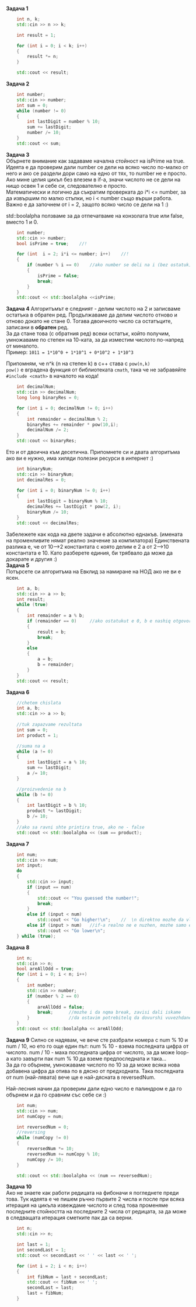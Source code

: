 **Задача 1**  
```cpp
	int n, k;
	std::cin >> n >> k;

	int result = 1;

	for (int i = 0; i < k; i++)
	{
		result *= n;
	}

	std::cout << result;
```
**Задача 2**  
```cpp
	int number;
	std::cin >> number;
	int sum = 0;
	while (number != 0)
	{
		int lastDigit = number % 10;
		sum += lastDigit;
		number /= 10;
	}
	std::cout << sum;
```
**Задача 3**  
Обърнете внимание как задаваме начална стойност на isPrime на true. Идеята е да проверим дали number се дели на всяко число по-малко от него и ако се раздели дори само на едно от тях, то number не е просто. Ако мине целия цикъл без влезем в if-а, значи числото не се дели на нищо освен 1 и себе си, следователно е просто.  
Математически и логично да съкратим проверката до i*i <= number, за да извършим по малко стъпки, но i < number също върши работа. Важно е да започнем от i = 2, защото всяко число се дели на 1 :)

std::boolalpha ползваме за да отпечатваме на конзолата true или false, вместо 1 и 0.
```cpp
	int number;
	std::cin >> number;
	bool isPrime = true;	//!

	for (int  i = 2; i*i <= number; i++)	//!
	{
		if (number % i == 0)	//ako number se deli na i (bez ostatuk)
		{
			isPrime = false;
			break;
		}
	}
	std::cout << std::boolalpha <<isPrime;
```
**Задача 4**
Алгоритъмът е следният - делим числото на 2 и записваме остатъка в обратен ред. Продължаваме да делим числото отново и отново докато не стане 0. Тогава двоичното число са остатъците, записани в **обратен** ред.  
За да стане това (с обратния ред) всеки остатък, който получим, умножаваме по степен на 10-ката, за да изместим числото по-напред от миналото.  
Пример: `1011 = 1*10^0 + 1*10^1 + 0*10^2 + 1*10^3`

Припомням, че n^k (n на степен k) в с++ става с `pow(n,k)`  
`pow()` е вградена функция от библиотеката `cmath`, така че не забравяйте `#include <cmath>` в началото на кода!
```cpp
	int decimalNum;
	std::cin >> decimalNum;
	long long binaryRes = 0;

	for (int i = 0; decimalNum != 0; i++)
	{
		int remainder = decimalNum % 2;
		binaryRes += remainder * pow(10,i);
		decimalNum /= 2;
	}
	std::cout << binaryRes;
```

Ето и от двоична към десетична. Припомнете си и двата алгоритъма ако ви е нужно, има хиляди полезни ресурси в интернет :)  
```cpp
	int binaryNum;
	std::cin >> binaryNum;
	int decimalRes = 0;

	for (int i = 0; binaryNum != 0; i++)
	{
		int lastDigit = binaryNum % 10;
		decimalRes += lastDigit * pow(2, i);
		binaryNum /= 10;
	}
	std::cout << decimalRes;
```
Забележете как кода на двете задачи е абсолютно еднакъв. (имената на променливите нямат реално значение за компилатора) Единствената разлика е, че от 10-->2 константата с която делим е 2 а от 2-->10 константата е 10. Като разберете единия, би трябвало да може да докарате и другия :)   
**Задача 5**  
Потърсете си алгоритъма на Евклид за намиране на НОД ако не ви е ясен.
```cpp
	int a, b;
	std::cin >> a >> b;
	int result;
	while (true)
	{
		int remainder = a % b;
		if (remainder == 0)		//ako ostatukut e 0, b e nashiq otgovor, spirame loopa
		{
			result = b;
			break;
		}
		else
		{
			a = b;
			b = remainder;
		}
	}
	std::cout << result;
```
**Задача 6**  
```cpp
	//chetem chislata
	int a, b;
	std::cin >> a >> b;	
	
	//tuk zapazvame rezultata
	int sum = 0;
	int product = 1;

	//suma na a
	while (a != 0)
	{
		int lastDigit = a % 10;
		sum += lastDigit;
		a /= 10;
	}

	//proizvedenie na b
	while (b != 0)
	{
		int lastDigit = b % 10;
		product *= lastDigit;
		b /= 10;
	}
	//ako sa ravni shte printira true, ako ne - false
	std::cout << std::boolalpha << (sum == product);
```
**Задача 7**  
```cpp
	int num;
	std::cin >> num;
	int input;
	do
	{
		std::cin >> input;
		if (input == num)
		{
			std::cout << "You guessed the number!";
			break;
		}
		else if (input < num)
			std::cout << "Go higher!\n";	//	\n direktno mozhe da vleze v kraq na teksta
		else if (input > num)	//if-a realno ne e nuzhen, mozhe samo else
			std::cout << "Go lower\n";
	} while (true);
```
**Задача 8**  
```cpp
	int n;
	std::cin >> n;
	bool areAllOdd = true;
	for (int i = 0; i < n; i++)
	{
		int number;
		std::cin >> number;
		if (number % 2 == 0)
		{
			areAllOdd = false;
			break;		//mozhe i da nqma break, zavisi dali iskame
		}				//da ostavim potrebitelq da dovurshi vuvezhdaneto na n broi chisla
	}
	std::cout << std::boolalpha << areAllOdd;
```
**Задача 9**
Силно се надявам, че вече сте разбрали номера с num % 10 и num / 10, но ето го още един път:
num % 10 - взема последната цифра от числото.
num / 10 - маха последната цифра от числото, за да може loop-a като завърти пак num % 10 да вземе предпоследната и така...  
За да го обърнем, умножаваме числото по 10 за да може всяка нова добавена цифра да отива по в дясно от предходната. Така последната от num (най-лявата) вече ще е най-дясната в reversedNum.  

Най-лесния начин да проверим дали едно число е палиндром е да го обърнем и да го сравним със себе си :)
```cpp
	int num;
	std::cin >> num;
	int numCopy = num;

	int reversedNum = 0;
	//reversing
	while (numCopy != 0)
	{
		reversedNum *= 10;
		reversedNum += numCopy % 10;
		numCopy /= 10;
	}

	std::cout << std::boolalpha << (num == reversedNum);
```
**Задача 10**  
Ако не знаете как работи редицата на фибоначи я погледнете преди това. Тук идеята е че пишем ръчно първите 2 числа и после при всяка итерация на цикъла извеждаме числото и след това променяме последните стойността на последните 2 числа от редицата, за да може в следващата итерация сметките пак да са верни. 
```cpp
	int n;
	std::cin >> n;

	int last = 1;
	int secondLast = 1;
	std::cout << secondLast << ' ' << last << ' ';

	for (int i = 2; i < n; i++)
	{
		int fibNum = last + secondLast;
		std::cout << fibNum << ' ';
		secondLast = last;
		last = fibNum;
	}
```